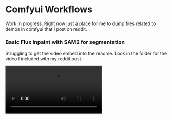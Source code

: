 # Comfyui Workflows

Work in progress. Right now just a place for me to dump files related to demos in comfyui that I post on reddit.

### Basic Flux Inpaint with SAM2 for segmentation

Struggling to get the video embed into the readme. Look in the folder for the video I included with my reddit post.

<video controls>
    <source src="Flux_SAM2_Inpaint/sam2_flux_inpaint_720p.mov" type="video/mp4">
</video>

